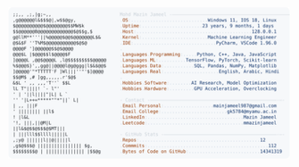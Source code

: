 <picture>
  <source srcset="https://raw.githubusercontent.com/mmazinjameel/mmazinjameel/main/dark_mode.svg?v=1754441910" media="(prefers-color-scheme: dark)">
  <img src="https://raw.githubusercontent.com/mmazinjameel/mmazinjameel/main/light_mode.svg?v=1754441910">
</picture>

